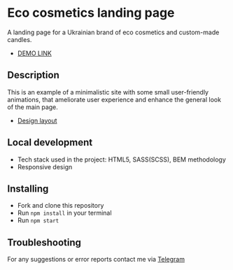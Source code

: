 # Eco cosmetics landing page
A landing page for a Ukrainian brand of eco cosmetics and custom-made candles.
- [DEMO LINK](https://lera-yaskevych.github.io/eco-cosmetics/)
## Description
This is an example of a minimalistic site with some small user-friendly animations, that ameliorate user experience and enhance the general look of the main page.
- [Design layout](https://www.figma.com/file/Fz588JKGuPS2Bk21De4KE5/brand_of_eco-cosmetics-FE-students?node-id=1%3A2)
## Local development
- Tech stack used in the project: HTML5, SASS(SCSS), BEM methodology
- Responsive design
## Installing
- Fork and clone this repository
- Run `npm install` in your terminal
- Run `npm start`
## Troubleshooting
For any suggestions or error reports contact me via [Telegram](https://t.me/redrum_back)

